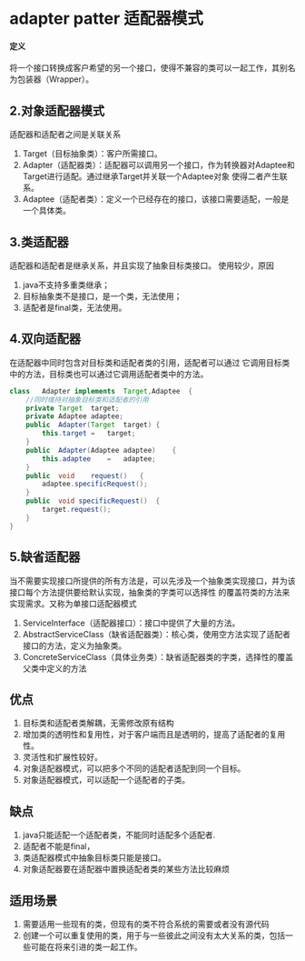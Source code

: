 # adapter patter 适配器模式
#### 定义
将一个接口转换成客户希望的另一个接口，使得不兼容的类可以一起工作，其别名为包装器（Wrapper）。
## 2.对象适配器模式
适配器和适配者之间是关联关系
1. Target（目标抽象类）：客户所需接口。
2. Adapter（适配器类）：适配器可以调用另一个接口，作为转换器对Adaptee和Target进行适配。通过继承Target并关联一个Adaptee对象
使得二者产生联系。
3. Adaptee（适配者类）：定义一个已经存在的接口，该接口需要适配，一般是一个具体类。
## 3.类适配器
适配器和适配者是继承关系，并且实现了抽象目标类接口。
使用较少，原因
1. java不支持多重类继承；
2. 目标抽象类不是接口，是一个类，无法使用；
3. 适配者是final类，无法使用。
## 4.双向适配器
在适配器中同时包含对目标类和适配者类的引用，适配者可以通过 它调用目标类中的方法，目标类也可以通过它调用适配者类中的方法。
```java
class	Adapter	implements	Target,Adaptee	{							
    //同时维持对抽象目标类和适配者的引用						
    private	Target	target;					
    private	Adaptee	adaptee;						
    public	Adapter(Target	target)	{										
        this.target	=	target;						
    }					
    public	Adapter(Adaptee	adaptee)	{		
        this.adaptee	=	adaptee;		
    }			
    public	void	request()	{								
        adaptee.specificRequest();					
    }					
    public	void specificRequest()	{							
        target.request();					
    }	
}

```

## 5.缺省适配器
当不需要实现接口所提供的所有方法是，可以先涉及一个抽象类实现接口，并为该接口每个方法提供要给默认实现，抽象类的字类可以选择性
的覆盖符类的方法来实现需求。又称为单接口适配器模式
1. ServiceInterface（适配器接口）：接口中提供了大量的方法。
2. AbstractServiceClass（缺省适配器类）：核心类，使用空方法实现了适配者接口的方法，定义为抽象类。
3. ConcreteServiceClass（具体业务类）：缺省适配器类的字类，选择性的覆盖父类中定义的方法

## 优点
1. 目标类和适配者类解耦，无需修改原有结构
2. 增加类的透明性和复用性，对于客户端而且是透明的，提高了适配者的复用性。
3. 灵活性和扩展性较好。
4. 对象适配器模式，可以把多个不同的适配者适配到同一个目标。
5. 对象适配器模式，可以适配一个适配者的子类。
## 缺点
1. java只能适配一个适配者类，不能同时适配多个适配者.
2. 适配者不能是final，
3. 类适配器模式中抽象目标类只能是接口。
4. 对象适配器要在适配器中置换适配者类的某些方法比较麻烦

## 适用场景
1. 需要适用一些现有的类，但现有的类不符合系统的需要或者没有源代码
2. 创建一个可以重复使用的类，用于与一些彼此之间没有太大关系的类，包括一些可能在将来引进的类一起工作。